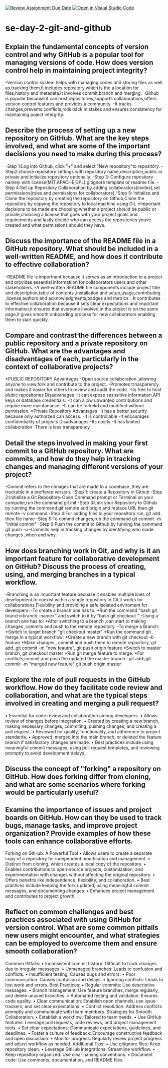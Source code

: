 [![Review Assignment Due Date](https://classroom.github.com/assets/deadline-readme-button-22041afd0340ce965d47ae6ef1cefeee28c7c493a6346c4f15d667ab976d596c.svg)](https://classroom.github.com/a/8wgCKhpZ)
[![Open in Visual Studio Code](https://classroom.github.com/assets/open-in-vscode-2e0aaae1b6195c2367325f4f02e2d04e9abb55f0b24a779b69b11b9e10269abc.svg)](https://classroom.github.com/online_ide?assignment_repo_id=18559539&assignment_repo_type=AssignmentRepo)
# se-day-2-git-and-github
## Explain the fundamental concepts of version control and why GitHub is a popular tool for managing versions of code. How does version control help in maintaining project integrity?
-Version control system helps with managing codes and storing files as well as tracking them.It includes repository,which is the a location for files,history and metadata.It involves commit,branch and merging.
-Github is popular because it can host repositories,supports collaborations,offers version control features and provides a community.
-It tracks changes,prevents conflicts,rolls back mistakes and ensures consistency for maintaining poject intergrity.
## Describe the process of setting up a new repository on GitHub. What are the key steps involved, and what are some of the important decisions you need to make during this process?
-Step 1:Log into Github, click "+" and select "New repository"to repository.
-Step2:choose repository settings with repository name,description,public or private and initialize repository optionally.
-Step 3: Configure repository namely with license(MIT,APACHE,GPL),gitignore template or readme file.
-Step 4:Set up Repository Collaboration by adding collaborators(invites),set permissions(roles and permissions for collaborators)
-Step 5: Initialize and Clone the repository by creating the repository on Github,Clone the repository by copying the repository to local machine using Git.
*Important decisions to be made are choosing whether a project should be public or private,choosing a license that goes with your project goals and requirements and lastly decide who can access the repositories youve created and what permissions should they have.
## Discuss the importance of the README file in a GitHub repository. What should be included in a well-written README, and how does it contribute to effective collaboration?
-README file is importnant because it serves as an introduction to a project and provides essential informatiion for collaborators users,and other stakeholders.
-A well-written README file components include project title and description,table of contents ,installation and setup,usage,contributing ,license,authors and acknowledgments,badges and metrics.
-It contributes to effective collaboration because it sets clear expectations and important information,it ensures that everyone involved in the project is on the same page,it gives smooth onboarding process for new collaborators enabling them to start quickly.
## Compare and contrast the differences between a public repository and a private repository on GitHub. What are the advantages and disadvantages of each, particularly in the context of collaborative projects?
*PUBLIC REPOSITORY
Advantages
-Open source collaboration ,allowing anyone to view,fork and contribute to the project.
-Promotes trnasparency and makes it easier for others to review and audit the code.
-Its free to host plubic repositories
Disadvanages
-It can expose sesnsitive information,API keys or database credentials.
-It can allow unwanted contributions and require more maintanance.
-It can be forkekd and modified without permission.
*Private Repository
Advantages
-It has a better security because only authorzed can access. 
-It is controllable 
-It encourages confidentiality of projects
Disadvanages
-Its costly
-It has limited collaboration
-There is less transparency
## Detail the steps involved in making your first commit to a GitHub repository. What are commits, and how do they help in tracking changes and managing different versions of your project?
-Commit refers to the chnages that are made to a codebase ,they are trackable in a preffered version.
-Step 1: create a Repository in Github
-Step 2:Initialize a Git Repository-Open Command prompt or Terminal on your computer,run the command git init 
-Step 3:Link your Repository to Github by running the command git remote add origin and replace URL then git remote -v command
-Step 4:For adding files to your repository run, git add. then file name
-Step 5:To commit changes,run the command  git commit -m "initial commit"
-Step 6:Push the commit to Github by running the command git push -u
-Commits help in tracking changes by identifying who made changes ,when and why.
## How does branching work in Git, and why is it an important feature for collaborative development on GitHub? Discuss the process of creating, using, and merging branches in a typical workflow.
-Branching is an important feature becuase it enables multiple lines of development to coexist within a single repository.In Git,it works for collaborations,Flexibility and providing a safe isolated enviroment for developers.
-To create a branch one has to:
*Run the command "bash git branch<branch -name>" and switch to it by "bash git checkout <branch-name>"
-Using a branch one has to:
*After switching to a branch ,can start to making changes ,commits and push  to the remote repository.
-To merge a Branch:
*Switch to target branch "git checkout master"
*Run the command git merge <branch-name>
In a typical workflow:
*Create a new branch with git checkout -b feature
*Make changes , commit and push them to remote repository, git add.,git commit -m "new feautre", git push origin feature
*Switch to master branch, git checkout master
*Run git merge feature to merge.
*For conflicts,commit and push the updated the master branch : git add:;git commit -m "merged new feature" git push origin master
## Explore the role of pull requests in the GitHub workflow. How do they facilitate code review and collaboration, and what are the typical steps involved in creating and merging a pull request?
• Essential for code review and collaboration among developers.
• Allows review of changes before integration.
• Created by creating a new branch, making necessary changes, commiting, pushing changes, and creating a pull request.
• Reviewed for quality, functionality, and adherence to project standards.
• Approved, merged into the main branch, or deleted the feature branch if satisfactory changes are made.
• Best practices include using meaningful commit messages, using pull request templates, and reviewing promptly to avoid development delays.
## Discuss the concept of "forking" a repository on GitHub. How does forking differ from cloning, and what are some scenarios where forking would be particularly useful?
## Examine the importance of issues and project boards on GitHub. How can they be used to track bugs, manage tasks, and improve project organization? Provide examples of how these tools can enhance collaborative efforts.
Forking on GitHub: A Powerful Tool
• Allows users to create a separate copy of a repository for independent modification and management.
• Distinct from cloning, which creates a local copy of the repository.
• Enables contributions to open-source projects, customization, and experimentation with changes without affecting the original repository.
• Offers benefits like independence, flexibility, and collaboration.
• Best practices include keeping the fork updated, using meaningful commit messages, and documenting changes.
• Enhances project management and contributes to project growth.
## Reflect on common challenges and best practices associated with using GitHub for version control. What are some common pitfalls new users might encounter, and what strategies can be employed to overcome them and ensure smooth collaboration?
Common Pitfalls:
• Inconsistent commit history: Difficult to track changes due to irregular messages.
• Unmanaged branches: Leads to confusion and conflicts.
• Insufficient testing: Causes bugs and errors.
• Poor communication: Causes confusion and delays.
• Ignoring conflicts: Leads to lost work and errors.
Best Practices:
• Regular commits: Use descriptive messages.
• Branch management: Use feature branches, merge regularly, and delete unused branches.
• Automated testing and validation: Ensures code quality.
• Clear communication: Establish open channels, use issue trackers, and set clear expectations.
• Conflict resolution: Address conflicts promptly and communicate with team members.
Strategies for Smooth Collaboration:
• Establish a workflow: Tailored to team needs.
• Use GitHub features: Leverage pull requests, code reviews, and project management tools.
• Set clear expectations: Communicate expectations, guidelines, and deadlines.
• Foster a culture of feedback: Encourage constructive feedback and open discussion.
• Monitor progress: Regularly review project progress and adjust workflow as needed.
Additional Tips:
• Use.gitignore files: Keep repository clean.
• Leverage GitHub integrations: Streamline workflow.
• Keep repository organized: Use clear naming conventions.
• Document code: Use comments, documentation, and README files.
